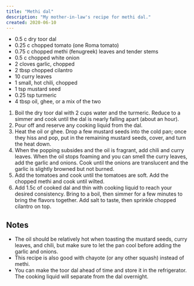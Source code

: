 ```yaml
---
title: "Methi dal"
description: "My mother-in-law's recipe for methi dal."
created: 2020-06-10
---
```


- 0.5 c dry toor dal
- 0.25 c chopped tomato (one Roma tomato)
- 0.75 c chopped methi (fenugreek) leaves and tender stems
- 0.5 c chopped white onion
- 2 cloves garlic, chopped
- 2 tbsp chopped cilantro
- 10 curry leaves
- 1 small, hot chili, chopped
- 1 tsp mustard seed
- 0.25 tsp turmeric
- 4 tbsp oil, ghee, or a mix of the two

1. Boil the dry toor dal with 2 cups water and the turmeric. Reduce to a simmer
   and cook until the dal is nearly falling apart (about an hour).
2. Pour off and reserve any cooking liquid from the dal.
3. Heat the oil or ghee. Drop a few mustard seeds into the cold pan; once they
   hiss and pop, put in the remaining mustard seeds, cover, and turn the heat
   down.
4. When the popping subsides and the oil is fragrant, add chili and curry
   leaves. When the oil stops foaming and you can smell the curry leaves, add
   the garlic and onions. Cook until the onions are translucent and the garlic
   is slightly browned but not burned.
5. Add the tomatoes and cook until the tomatoes are soft. Add the chopped methi
   and cook until wilted.
6. Add 1.5c of cooked dal and thin with cooking liquid to reach your desired
   consistency. Bring to a boil, then simmer for a few minutes to bring the
   flavors together. Add salt to taste, then sprinkle chopped cilantro on top.

## Notes

- The oil should be relatively hot when toasting the mustard seeds, curry
  leaves, and chili, but make sure to let the pan cool before adding the garlic
  and onions.
- This recipe is also good with chayote (or any other squash) instead of methi.
- You can make the toor dal ahead of time and store it in the refrigerator. The
  cooking liquid will separate from the dal overnight.
